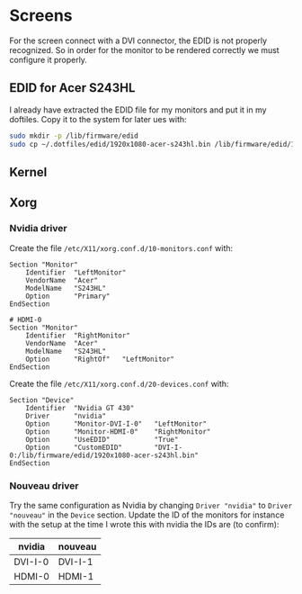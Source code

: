 # Screens

For the screen connect with a DVI connector, the EDID is not properly recognized.
So in order for the monitor to be rendered correctly we must configure it properly.

## EDID for Acer S243HL

I already have extracted the EDID file for my monitors and put it in my doftiles.
Copy it to the system for later ues with:
```sh
sudo mkdir -p /lib/firmware/edid
sudo cp ~/.dotfiles/edid/1920x1080-acer-s243hl.bin /lib/firmware/edid/1920x1080-acer-s243hl.bin
```

## Kernel


## Xorg

### Nvidia driver

Create the file `/etc/X11/xorg.conf.d/10-monitors.conf` with:
```
Section "Monitor"
	Identifier	"LeftMonitor"
	VendorName	"Acer"
	ModelName	"S243HL"
	Option		"Primary"
EndSection

# HDMI-0
Section "Monitor"
	Identifier	"RightMonitor"
	VendorName	"Acer"
	ModelName	"S243HL"
	Option		"RightOf"   "LeftMonitor"
EndSection
```

Create the file `/etc/X11/xorg.conf.d/20-devices.conf` with:
```
Section "Device"
	Identifier	"Nvidia GT 430"
    Driver      "nvidia"
	Option		"Monitor-DVI-I-0"	"LeftMonitor"
	Option		"Monitor-HDMI-0"	"RightMonitor"
    Option      "UseEDID"           "True"
    Option      "CustomEDID"        "DVI-I-0:/lib/firmware/edid/1920x1080-acer-s243hl.bin"
EndSection
```

### Nouveau driver

Try the same configuration as Nvidia by changing `Driver "nvidia"` to `Driver "nouveau"` in the `Device` section.
Update the ID of the monitors for instance with the setup at the time I wrote this with nvidia the IDs are (to confirm):

| nvidia  | nouveau |
|---------|---------|
| DVI-I-0 | DVI-I-1 |
| HDMI-0  | HDMI-1  |
